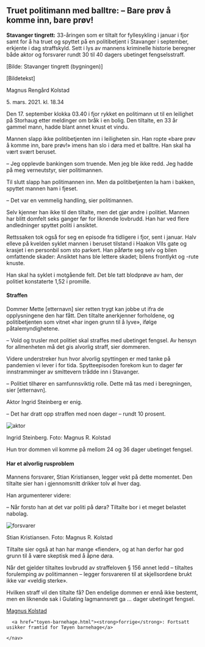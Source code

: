 <article>

# Truet politimann med balltre: –&nbsp;Bare prøv å komme inn, bare prøv!

**Stavanger tingrett:** 33-åringen som er tiltalt for fyllesykling i januar i fjor samt for å ha truet og spyttet på en politibetjent i Stavanger i september, erkjente i dag straffskyld. Sett i lys av mannens kriminelle historie beregner både aktor og forsvarer rundt 30 til 40 dagers ubetinget fengselsstraff.

[Bilde: Stavanger tingrett (bygningen)]

<aside>[Bildetekst]</aside>

<div class="byline">
  <p>
    Magnus Rengård Kolstad
  </p>
  <p>
    5. mars. 2021. kl. 18.34
  </p>
</div>


Den 17. september klokka 03.40 i fjor rykket en politimann ut til en leilighet på Storhaug etter meldinger om bråk i en bolig. Den tiltalte, en 33 år gammel mann, hadde blant annet knust et vindu. 

Mannen slapp ikke politibetjenten inn i leiligheten sin. Han ropte «bare prøv å komme inn, bare prøv!» imens han slo i døra med et balltre. Han skal ha vært svært beruset.

– Jeg opplevde bankingen som truende. Men jeg ble ikke redd. Jeg hadde på meg verneutstyr, sier politimannen.

Til slutt slapp han politimannen inn. Men da politibetjenten la ham i bakken, spyttet mannen ham i fjeset.

– Det var en vemmelig handling, sier politimannen.

Selv kjenner han ikke til den tiltalte, men det gjør andre i politiet. Mannen har blitt domfelt seks ganger før for liknende lovbrudd. Han har ved flere andledninger spyttet politi i ansiktet.

Rettssaken tok også for seg en episode fra tidligere i fjor, sent i januar. Halv elleve på kvelden syklet mannen i beruset tilstand i Haakon VIIs gate og krasjet i en personbil som sto parkert. Han påførte seg selv og bilen omfattende skader: Ansiktet hans ble lettere skadet; bilens frontlykt og -rute knuste.

Han skal ha syklet i motgående felt. Det ble tatt blodprøve av ham, der politiet  konstaterte 1,52 i promille.

#### Straffen

Dommer Mette [etternavn] sier retten trygt kan jobbe ut ifra de opplysningene den har fått. Den tiltalte anerkjenner forholdene, og politibetjenten som vitnet «har ingen grunn til å lyve», ifølge påtalemyndighetene.

– Vold og trusler mot politiet skal straffes med ubetinget fengsel. Av hensyn for allmenheten må det gis alvorlig straff, sier dommeren.

Videre understreker hun hvor alvorlig spyttingen er med tanke på pandemien vi lever i for tida. Spytteepisoden forekom kun to dager før innstramminger av smittevern trådde inn i Stavanger.

– Politiet tilhører en samfunnsviktig rolle. Dette må tas med i beregningen, sier [etternavn].

Aktor Ingrid Steinberg er enig.

– Det har dratt opp straffen med noen dager – rundt 10 prosent.

![aktor](/Users/magnus/Documents/web-development/blog/images/aktor-4964715.jpg)

<aside>Ingrid Steinberg. Foto: Magnus R. Kolstad</aside>

Hun tror dommen vil komme på mellom 24 og 36 dager ubetinget fengsel.

#### Har et alvorlig rusproblem

Mannens forsvarer, Stian Kristiansen, legger vekt på dette momentet. Den tiltalte sier han i gjennomsnitt drikker tolv øl hver dag.

Han argumenterer videre:

– Når forsto han at det var politi på døra? Tiltalte bor i et meget belastet nabolag.

![forsvarer](/Users/magnus/Documents/web-development/blog/images/forsvarer.jpg)

<aside>Stian Kristiansen. Foto: Magnus R. Kolstad</aside>

Tiltalte sier også at han har mange «fiender», og at han derfor har god grunn til å være skeptisk med å åpne døra.

Når det gjelder tiltaltes lovbrudd av straffeloven §&nbsp;156 annet ledd – tiltaltes forulemping av politimannen – legger forsvareren til at skjellsordene brukt ikke var «veldig sterke». 

Hvilken straff vil den tiltalte få? Den endelige dommen er ennå ikke bestemt, men en liknende sak i Gulating lagmannsrett ga … dager ubetinget fengsel.

</article>

<nav>
      <a class="home" href="index.html">Magnus Kolstad</a>

      <a href="toyen-barnehage.html"><strong>forrige</strong>: Fortsatt usikker framtid for Tøyen barnehage</a>
       
    </nav>